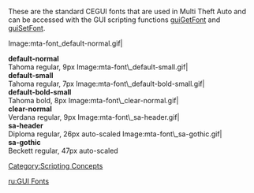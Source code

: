 These are the standard CEGUI fonts that are used in Multi Theft Auto and can be accessed with the GUI scripting functions [guiGetFont](/docs/guigetfont.md "wikilink") and [guiSetFont](/docs/guisetfont.md "wikilink").

Image:mta-font\_default-normal.gif|

<div style="font-weight: bold">
default-normal

</div>
Tahoma regular, 9px Image:mta-font\_default-small.gif|

<div style="font-weight: bold">
default-small

</div>
Tahoma regular, 7px Image:mta-font\_default-bold-small.gif|

<div style="font-weight: bold">
default-bold-small

</div>
Tahoma bold, 8px Image:mta-font\_clear-normal.gif|

<div style="font-weight: bold">
clear-normal

</div>
Verdana regular, 9px Image:mta-font\_sa-header.gif|

<div style="font-weight: bold">
sa-header

</div>
Diploma regular, 26px auto-scaled Image:mta-font\_sa-gothic.gif|

<div style="font-weight: bold">
sa-gothic

</div>
Beckett regular, 47px auto-scaled

[Category:Scripting Concepts](/docs/category-scripting_concepts.md "wikilink")

[ru:GUI Fonts](/docs/ru-gui_fonts.md "wikilink")
